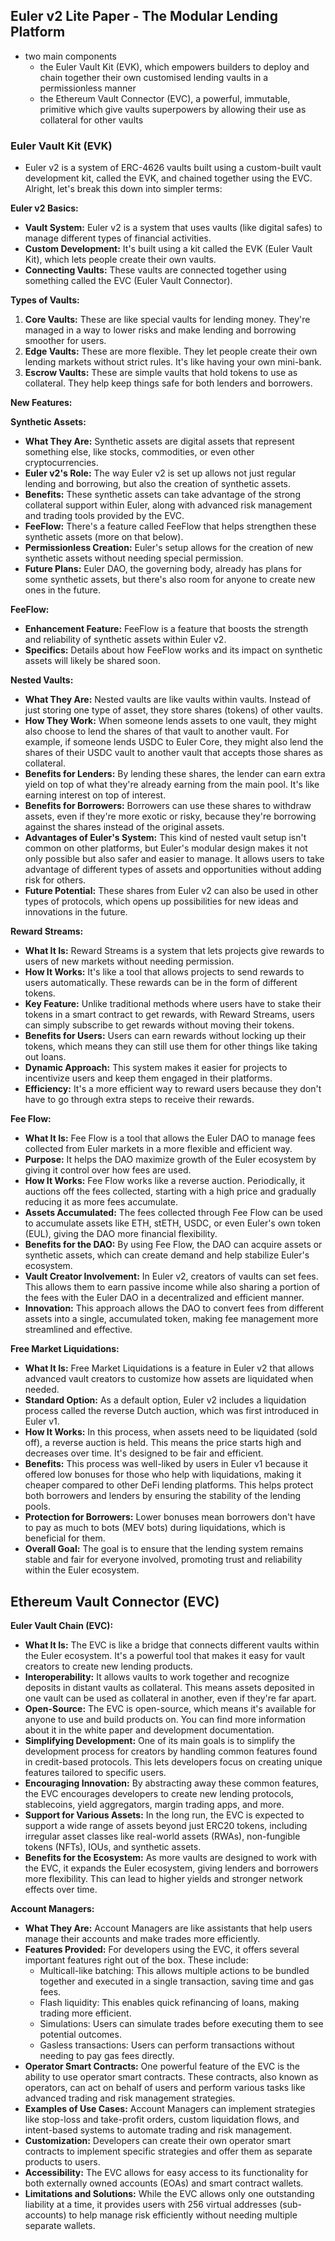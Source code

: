 ## Euler v2 Lite Paper - The Modular Lending Platform
- two main components
    - the Euler Vault Kit (EVK), which empowers builders to deploy and chain together their own customised lending vaults in a permissionless manner
    - the Ethereum Vault Connector (EVC), a powerful, immutable, primitive which give vaults superpowers by allowing their use as collateral for other vaults
    
### Euler Vault Kit (EVK)
- Euler v2 is a system of ERC-4626 vaults built using a custom-built vault development kit, called the EVK, and chained together using the EVC.
Alright, let's break this down into simpler terms:

**Euler v2 Basics:**
- **Vault System:** Euler v2 is a system that uses vaults (like digital safes) to manage different types of financial activities.
- **Custom Development:** It's built using a kit called the EVK (Euler Vault Kit), which lets people create their own vaults.
- **Connecting Vaults:** These vaults are connected together using something called the EVC (Euler Vault Connector).

**Types of Vaults:**
1. **Core Vaults:** These are like special vaults for lending money. They're managed in a way to lower risks and make lending and borrowing smoother for users.
2. **Edge Vaults:** These are more flexible. They let people create their own lending markets without strict rules. It's like having your own mini-bank.
3. **Escrow Vaults:** These are simple vaults that hold tokens to use as collateral. They help keep things safe for both lenders and borrowers.

**New Features:**


**Synthetic Assets:**
- **What They Are:** Synthetic assets are digital assets that represent something else, like stocks, commodities, or even other cryptocurrencies.
- **Euler v2's Role:** The way Euler v2 is set up allows not just regular lending and borrowing, but also the creation of synthetic assets.
- **Benefits:** These synthetic assets can take advantage of the strong collateral support within Euler, along with advanced risk management and trading tools provided by the EVC.
- **FeeFlow:** There's a feature called FeeFlow that helps strengthen these synthetic assets (more on that below).
- **Permissionless Creation:** Euler's setup allows for the creation of new synthetic assets without needing special permission.
- **Future Plans:** Euler DAO, the governing body, already has plans for some synthetic assets, but there's also room for anyone to create new ones in the future.

**FeeFlow:**
- **Enhancement Feature:** FeeFlow is a feature that boosts the strength and reliability of synthetic assets within Euler v2.
- **Specifics:** Details about how FeeFlow works and its impact on synthetic assets will likely be shared soon.

**Nested Vaults:**
- **What They Are:** Nested vaults are like vaults within vaults. Instead of just storing one type of asset, they store shares (tokens) of other vaults.
- **How They Work:** When someone lends assets to one vault, they might also choose to lend the shares of that vault to another vault. For example, if someone lends USDC to Euler Core, they might also lend the shares of their USDC vault to another vault that accepts those shares as collateral.
- **Benefits for Lenders:** By lending these shares, the lender can earn extra yield on top of what they're already earning from the main pool. It's like earning interest on top of interest.
- **Benefits for Borrowers:** Borrowers can use these shares to withdraw assets, even if they're more exotic or risky, because they're borrowing against the shares instead of the original assets.
- **Advantages of Euler's System:** This kind of nested vault setup isn't common on other platforms, but Euler's modular design makes it not only possible but also safer and easier to manage. It allows users to take advantage of different types of assets and opportunities without adding risk for others.
- **Future Potential:** These shares from Euler v2 can also be used in other types of protocols, which opens up possibilities for new ideas and innovations in the future.

**Reward Streams:**
- **What It Is:** Reward Streams is a system that lets projects give rewards to users of new markets without needing permission.
- **How It Works:** It's like a tool that allows projects to send rewards to users automatically. These rewards can be in the form of different tokens.
- **Key Feature:** Unlike traditional methods where users have to stake their tokens in a smart contract to get rewards, with Reward Streams, users can simply subscribe to get rewards without moving their tokens.
- **Benefits for Users:** Users can earn rewards without locking up their tokens, which means they can still use them for other things like taking out loans.
- **Dynamic Approach:** This system makes it easier for projects to incentivize users and keep them engaged in their platforms.
- **Efficiency:** It's a more efficient way to reward users because they don't have to go through extra steps to receive their rewards.

**Fee Flow:**
- **What It Is:** Fee Flow is a tool that allows the Euler DAO to manage fees collected from Euler markets in a more flexible and efficient way.
- **Purpose:** It helps the DAO maximize growth of the Euler ecosystem by giving it control over how fees are used.
- **How It Works:** Fee Flow works like a reverse auction. Periodically, it auctions off the fees collected, starting with a high price and gradually reducing it as more fees accumulate.
- **Assets Accumulated:** The fees collected through Fee Flow can be used to accumulate assets like ETH, stETH, USDC, or even Euler's own token (EUL), giving the DAO more financial flexibility.
- **Benefits for the DAO:** By using Fee Flow, the DAO can acquire assets or synthetic assets, which can create demand and help stabilize Euler's ecosystem.
- **Vault Creator Involvement:** In Euler v2, creators of vaults can set fees. This allows them to earn passive income while also sharing a portion of the fees with the Euler DAO in a decentralized and efficient manner.
- **Innovation:** This approach allows the DAO to convert fees from different assets into a single, accumulated token, making fee management more streamlined and effective.

**Free Market Liquidations:**
- **What It Is:** Free Market Liquidations is a feature in Euler v2 that allows advanced vault creators to customize how assets are liquidated when needed.
- **Standard Option:** As a default option, Euler v2 includes a liquidation process called the reverse Dutch auction, which was first introduced in Euler v1.
- **How It Works:** In this process, when assets need to be liquidated (sold off), a reverse auction is held. This means the price starts high and decreases over time. It's designed to be fair and efficient.
- **Benefits:** This process was well-liked by users in Euler v1 because it offered low bonuses for those who help with liquidations, making it cheaper compared to other DeFi lending platforms. This helps protect both borrowers and lenders by ensuring the stability of the lending pools.
- **Protection for Borrowers:** Lower bonuses mean borrowers don't have to pay as much to bots (MEV bots) during liquidations, which is beneficial for them.
- **Overall Goal:** The goal is to ensure that the lending system remains stable and fair for everyone involved, promoting trust and reliability within the Euler ecosystem.

## Ethereum Vault Connector (EVC)

**Euler Vault Chain (EVC):**
- **What It Is:** The EVC is like a bridge that connects different vaults within the Euler ecosystem. It's a powerful tool that makes it easy for vault creators to create new lending products.
- **Interoperability:** It allows vaults to work together and recognize deposits in distant vaults as collateral. This means assets deposited in one vault can be used as collateral in another, even if they're far apart.
- **Open-Source:** The EVC is open-source, which means it's available for anyone to use and build products on. You can find more information about it in the white paper and development documentation.
- **Simplifying Development:** One of its main goals is to simplify the development process for creators by handling common features found in credit-based protocols. This lets developers focus on creating unique features tailored to specific users.
- **Encouraging Innovation:** By abstracting away these common features, the EVC encourages developers to create new lending protocols, stablecoins, yield aggregators, margin trading apps, and more.
- **Support for Various Assets:** In the long run, the EVC is expected to support a wide range of assets beyond just ERC20 tokens, including irregular asset classes like real-world assets (RWAs), non-fungible tokens (NFTs), IOUs, and synthetic assets.
- **Benefits for the Ecosystem:** As more vaults are designed to work with the EVC, it expands the Euler ecosystem, giving lenders and borrowers more flexibility. This can lead to higher yields and stronger network effects over time.

**Account Managers:**
- **What They Are:** Account Managers are like assistants that help users manage their accounts and make trades more efficiently.
- **Features Provided:** For developers using the EVC, it offers several important features right out of the box. These include:
  - Multicall-like batching: This allows multiple actions to be bundled together and executed in a single transaction, saving time and gas fees.
  - Flash liquidity: This enables quick refinancing of loans, making trading more efficient.
  - Simulations: Users can simulate trades before executing them to see potential outcomes.
  - Gasless transactions: Users can perform transactions without needing to pay gas fees directly.
- **Operator Smart Contracts:** One powerful feature of the EVC is the ability to use operator smart contracts. These contracts, also known as operators, can act on behalf of users and perform various tasks like advanced trading and risk management strategies.
- **Examples of Use Cases:** Account Managers can implement strategies like stop-loss and take-profit orders, custom liquidation flows, and intent-based systems to automate trading and risk management.
- **Customization:** Developers can create their own operator smart contracts to implement specific strategies and offer them as separate products to users.
- **Accessibility:** The EVC allows for easy access to its functionality for both externally owned accounts (EOAs) and smart contract wallets.
- **Limitations and Solutions:** While the EVC allows only one outstanding liability at a time, it provides users with 256 virtual addresses (sub-accounts) to help manage risk efficiently without needing multiple separate wallets.